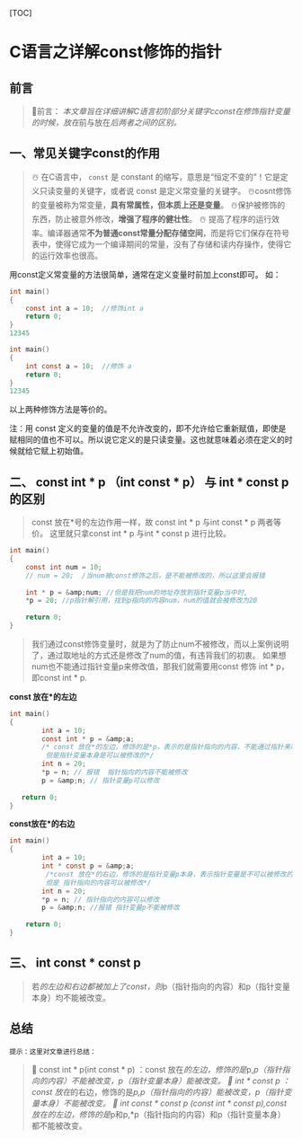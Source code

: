 [TOC]

# C语言之详解const修饰的指针

## 前言

 

>
>   🎐前言： *本文章旨在详细讲解C语言初阶部分关键字cconst在修饰指针变量的时候，放在*前与放在*后两者之间的区别。*




## 一、常见关键字const的作用

 

>   ☃️ 在C语言中， ` const `  是 constant 的缩写，意思是“恒定不变的”！它是定义只读变量的关键字，或者说 const 是定义常变量的关键字。
>   ☃️cosnt修饰的变量被称为常变量，**具有常属性，但本质上还是变量**。
>   ☃️保护被修饰的东西，防止被意外修改，**增强了程序的健壮性**。
>   ☃️ 提高了程序的运行效率。编译器通常**不为普通const常量分配存储空间**，而是将它们保存在符号表中，使得它成为一个编译期间的常量，没有了存储和读内存操作，使得它的运行效率也很高。

 


用const定义常变量的方法很简单，通常在定义变量时前加上const即可。
 如：


```c
int main()
{
	const int a = 10;  //修饰int a
	return 0;
}
12345
```

```c
int main()
{
	int const a = 10;  //修饰 a
	return 0;
}
12345
```

以上两种修饰方法是等价的。


注：用 const 定义的变量的值是不允许改变的，即不允许给它重新赋值，即使是赋相同的值也不可以。所以说它定义的是只读变量。这也就意味着必须在定义的时候就给它赋上初始值。

 

## 二、 const int * p （int const * p） 与 int * const p的区别

 

>
>   const 放在*号的左边作用一样，故 const int * p 与int const * p 两者等价。
>   这里就只拿const int * p 与int * const p 进行比较。

 


```c
int main()
{
 	const int num = 10;
 	// num = 20;  /当num被const修饰之后，是不能被修改的，所以这里会报错
 
 	int * p = &amp;num; //但是我把num的地址存放到指针变量p当中时,
 	*p = 20; //p指针解引用，找到p指向的内容num，num的值就会被修改为20
 	
	return 0;
}
```


>我们通过const修饰变量时，就是为了防止num不被修改，而以上案例说明了，通过取地址的方式还是修改了num的值，有违背我们的初衷。
>   如果想num也不能通过指针变量p来修改值，那我们就需要用const 修饰 int * p，即const int * p.

 


**const 放在*的左边**


```c
int main()
{
		int a = 10;
		const int * p = &amp;a;
		/* const 放在*的左边，修饰的是*p，表示的是指针指向的内容，不能通过指针来改变
		 但是指针变量本身是可以被修改的*/
		int n = 20;
		*p = n; // 报错  指针指向的内容不能被修改
		p = &amp;n; // 指针变量p可以修改
		
   return 0;
}
```

**const放在*的右边**


```c
int main()
{
		int a = 10;
		int * const p = &amp;a;
		 /*const 放在*的右边，修饰的是指针变量p本身，表示指针变量是不可以被修改的
		 但是 指针指向的内容可以被修改*/
		int n = 20;
		*p = n; // 指针指向的内容可以修改
		p = &amp;n; //报错 指针变量p不能被修改
		
	return 0;
}
```


## 三、 int const * const p

 

>
>   若*的左边和右边都被加上了const，则*p（指针指向的内容）和p（指针变量本身）均不能被改变。

 

## 总结


 ` 提示：这里对文章进行总结： ` 

>
>   🥇 const int * p(int const * p) ：const 放在*的左边，修饰的是*p,*p（指针指向的内容）不能被改变，p（指针变量本身）能被改变。
>   🥈 int * const p ：const 放在*的右边，修饰的是*p,*p（指针指向的内容）能被改变，p（指针变量本身）不能被改变。
>   🥉 int const * const p (const int * const p),const 放在*的左边，修饰的是*p和p,*p（指针指向的内容）和p（指针变量本身）都不能被改变。


